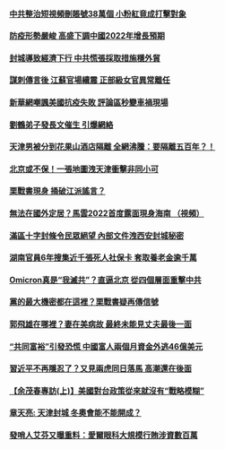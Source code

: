 #### [中共整治短視頻刪賬號38萬個 小粉紅竟成打擊對象](../pages/soh5/583562.md) 
#### [ 防疫形勢嚴峻 高盛下調中國2022年增長預期](../pages/soh5/583556.md) 
#### [封城導致經濟下行 中共慌張採取措施穩外貿](../pages/soh5/583553.md) 
#### [謀刺傳言後 江蘇官場續震 正部級女官異常離任](../pages/soh5/583472.md) 
#### [新華網嘲諷美國抗疫失敗 評論區秒變車禍現場](../pages/soh5/583466.md) 
#### [劉鶴弟子發長文催生 引爆網絡](../pages/soh5/583478.md) 
#### [天津男被分到花果山酒店隔離 全網沸騰：要隔離五百年？！](../pages/soh5/583433.md) 
#### [北京或不保！一張地圖洩天津衝擊非同小可](../pages/soh5/583346.md) 
#### [栗戰書現身 捅破江派謠言？](../pages/soh5/583439.md) 
#### [無法在國外定居？馬雲2022首度露面現身海南 （視頻）](../pages/soh5/583427.md) 
#### [滿區十字封條令民眾絕望 內部文件洩西安封城秘密](../pages/soh5/583424.md) 
#### [湖南官員6年搜集近千張死人社保卡 套取養老金逾千萬](../pages/soh5/583412.md) 
#### [Omicron真是“我滅共”？直逼北京 從四個層面重擊中共](../pages/soh5/583385.md) 
#### [黨的最大機密都在這裡？栗戰書疑再傳信號](../pages/soh5/583349.md) 
#### [郭飛雄在哪裡？妻在美病故 最終未能見丈夫最後一面 ](../pages/soh5/583292.md) 
#### [“共同富裕”引發恐慌 中國富人兩個月資金外逃46億美元](../pages/soh5/583268.md) 
#### [習近平不再隱忍了？又見兩虎同日落馬 高潮還在後面](../pages/soh5/583244.md) 
#### [【余茂春專訪(上)】美國對台政策從來就沒有“戰略模糊”](../pages/soh5/583229.md) 
#### [章天亮: 天津封城 冬奧會能不能開成？](../pages/soh5/583145.md) 
#### [發哨人艾芬又曝重料：愛爾眼科大規模行賄涉資數百萬](../pages/soh5/583148.md) 
